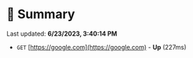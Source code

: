 # 📖 Summary
Last updated: **6/23/2023, 3:40:14 PM**

- `GET` [https://google.com](https://google.com) - **Up** (227ms)

